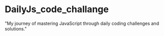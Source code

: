 # DailyJs_code_challange
"My journey of mastering JavaScript through daily coding challenges and solutions."
